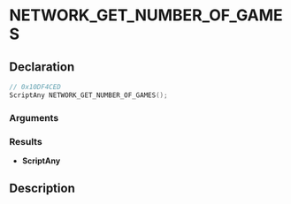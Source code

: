 # NETWORK_GET_NUMBER_OF_GAMES

## Declaration
```cpp
// 0x10DF4CED
ScriptAny NETWORK_GET_NUMBER_OF_GAMES();
```

### Arguments

### Results
- **ScriptAny**

## Description
